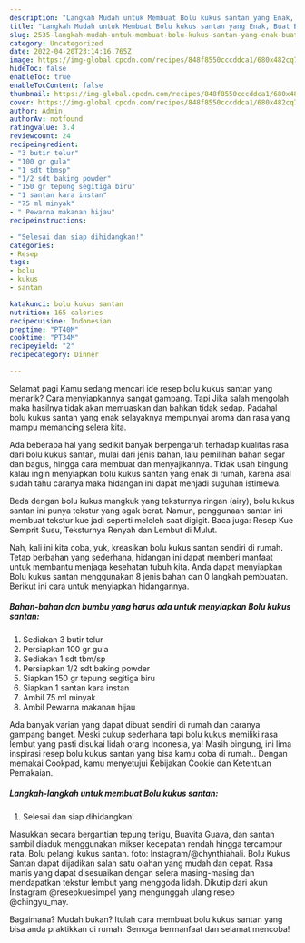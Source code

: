 ```yaml
---
description: "Langkah Mudah untuk Membuat Bolu kukus santan yang Enak, Buat Buka Puasa Lezat Sekali"
title: "Langkah Mudah untuk Membuat Bolu kukus santan yang Enak, Buat Buka Puasa Lezat Sekali"
slug: 2535-langkah-mudah-untuk-membuat-bolu-kukus-santan-yang-enak-buat-buka-puasa-lezat-sekali
category: Uncategorized
date: 2022-04-20T23:14:16.765Z
image: https://img-global.cpcdn.com/recipes/848f8550cccddca1/680x482cq70/bolu-kukus-santan-foto-resep-utama.jpg
hideToc: false
enableToc: true
enableTocContent: false
thumbnail: https://img-global.cpcdn.com/recipes/848f8550cccddca1/680x482cq70/bolu-kukus-santan-foto-resep-utama.jpg
cover: https://img-global.cpcdn.com/recipes/848f8550cccddca1/680x482cq70/bolu-kukus-santan-foto-resep-utama.jpg
author: Admin
authorAv: notfound
ratingvalue: 3.4
reviewcount: 24
recipeingredient:
- "3 butir telur"
- "100 gr gula"
- "1 sdt tbmsp"
- "1/2 sdt baking powder"
- "150 gr tepung segitiga biru"
- "1 santan kara instan"
- "75 ml minyak"
- " Pewarna makanan hijau"
recipeinstructions:

- "Selesai dan siap dihidangkan!"
categories:
- Resep
tags:
- bolu
- kukus
- santan

katakunci: bolu kukus santan 
nutrition: 165 calories
recipecuisine: Indonesian
preptime: "PT40M"
cooktime: "PT34M"
recipeyield: "2"
recipecategory: Dinner

---
```



Selamat pagi Kamu sedang mencari ide resep bolu kukus santan yang menarik? Cara menyiapkannya sangat gampang. Tapi Jika salah mengolah maka hasilnya tidak akan memuaskan dan bahkan tidak sedap. Padahal bolu kukus santan yang enak selayaknya mempunyai aroma dan rasa yang mampu memancing selera kita.


Ada beberapa hal yang sedikit banyak berpengaruh terhadap kualitas rasa dari bolu kukus santan, mulai dari jenis bahan, lalu pemilihan bahan segar dan bagus, hingga cara membuat dan menyajikannya. Tidak usah bingung kalau ingin menyiapkan bolu kukus santan yang enak di rumah, karena asal sudah tahu caranya maka hidangan ini dapat menjadi suguhan istimewa.

Beda dengan bolu kukus mangkuk yang teksturnya ringan (airy), bolu kukus santan ini punya tekstur yang agak berat. Namun, penggunaan santan ini membuat tekstur kue jadi seperti meleleh saat digigit. Baca juga: Resep Kue Semprit Susu, Teksturnya Renyah dan Lembut di Mulut.


Nah, kali ini kita coba, yuk, kreasikan bolu kukus santan sendiri di rumah. Tetap berbahan yang sederhana, hidangan ini dapat memberi manfaat untuk membantu menjaga kesehatan tubuh kita. Anda dapat menyiapkan Bolu kukus santan menggunakan 8 jenis bahan dan 0 langkah pembuatan. Berikut ini cara untuk menyiapkan hidangannya.

<!--inarticleads1-->

##### Bahan-bahan dan bumbu yang harus ada untuk menyiapkan Bolu kukus santan:

1. Sediakan 3 butir telur
1. Persiapkan 100 gr gula
1. Sediakan 1 sdt tbm/sp
1. Persiapkan 1/2 sdt baking powder
1. Siapkan 150 gr tepung segitiga biru
1. Siapkan 1 santan kara instan
1. Ambil 75 ml minyak
1. Ambil  Pewarna makanan hijau


Ada banyak varian yang dapat dibuat sendiri di rumah dan caranya gampang banget. Meski cukup sederhana tapi bolu kukus memiliki rasa lembut yang pasti disukai lidah orang Indonesia, ya! Masih bingung, ini lima inspirasi resep bolu kukus santan yang bisa kamu coba di rumah.. Dengan memakai Cookpad, kamu menyetujui Kebijakan Cookie dan Ketentuan Pemakaian. 

<!--inarticleads2-->

##### Langkah-langkah untuk membuat Bolu kukus santan:


1. Selesai dan siap dihidangkan!

Masukkan secara bergantian tepung terigu, Buavita Guava, dan santan sambil diaduk menggunakan mikser kecepatan rendah hingga tercampur rata. Bolu pelangi kukus santan. foto: Instagram/@chynthiahali. Bolu Kukus Santan dapat dijadikan salah satu olahan yang mudah dan cepat. Rasa manis yang dapat disesuaikan dengan selera masing-masing dan mendapatkan tekstur lembut yang menggoda lidah. Dikutip dari akun Instagram @resepkuesimpel yang mengunggah ulang resep @chingyu_may. 

Bagaimana? Mudah bukan? Itulah cara membuat bolu kukus santan yang bisa anda praktikkan di rumah. Semoga bermanfaat dan selamat mencoba!
